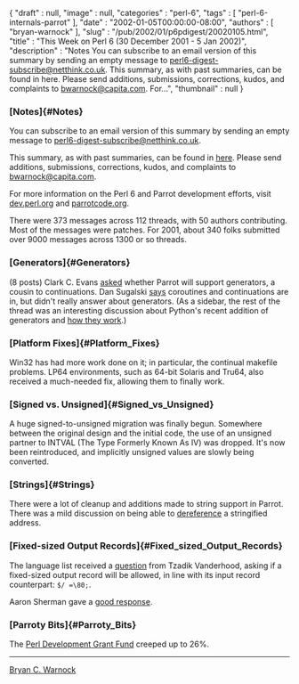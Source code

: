 {
   "draft" : null,
   "image" : null,
   "categories" : "perl-6",
   "tags" : [
      "perl-6-internals-parrot"
   ],
   "date" : "2002-01-05T00:00:00-08:00",
   "authors" : [
      "bryan-warnock"
   ],
   "slug" : "/pub/2002/01/p6pdigest/20020105.html",
   "title" : "This Week on Perl 6 (30 December 2001 - 5 Jan 2002)",
   "description" : "Notes You can subscribe to an email version of this summary by sending an empty message to perl6-digest-subscribe@netthink.co.uk. This summary, as with past summaries, can be found in here. Please send additions, submissions, corrections, kudos, and complaints to bwarnock@capita.com. For...",
   "thumbnail" : null
}





### [Notes]{#Notes}

You can subscribe to an email version of this summary by sending an
empty message to <perl6-digest-subscribe@netthink.co.uk>.

This summary, as with past summaries, can be found in
[here](http://members.home.com/bcwarno/Perl6/digests/). Please send
additions, submissions, corrections, kudos, and complaints to
<bwarnock@capita.com>.

For more information on the Perl 6 and Parrot development efforts, visit
[dev.perl.org](http://dev.perl.org/perl6/) and
[parrotcode.org](http://www.parrotcode.org/).

There were 373 messages across 112 threads, with 50 authors
contributing. Most of the messages were patches. For 2001, about 340
folks submitted over 9000 messages across 1300 or so threads.

### [Generators]{#Generators}

(8 posts) Clark C. Evans
[asked](http://archive.develooper.com/perl6-internals@perl.org/msg07228.html)
whether Parrot will support generators, a cousin to continuations. Dan
Sugalski
[says](http://archive.develooper.com/perl6-internals@perl.org/msg07241.html)
coroutines and continuations are in, but didn't really answer about
generators. (As a sidebar, the rest of the thread was an interesting
discussion about Python's recent addition of generators and [how they
work](http://archive.develooper.com/perl6-internals@perl.org/msg07246.html).)

### [Platform Fixes]{#Platform_Fixes}

Win32 has had more work done on it; in particular, the continual
makefile problems. LP64 environments, such as 64-bit Solaris and Tru64,
also received a much-needed fix, allowing them to finally work.

### [Signed vs. Unsigned]{#Signed_vs_Unsigned}

A huge signed-to-unsigned migration was finally begun. Somewhere between
the original design and the initial code, the use of an unsigned partner
to INTVAL (The Type Formerly Known As IV) was dropped. It's now been
reintroduced, and implicitly unsigned values are slowly being converted.

### [Strings]{#Strings}

There were a lot of cleanup and additions made to string support in
Parrot. There was a mild discussion on being able to
[dereference](http://archive.develooper.com/perl6-internals@perl.org/msg07307.html)
a stringified address.

### [Fixed-sized Output Records]{#Fixed_sized_Output_Records}

The language list received a
[question](http://archive.develooper.com/perl6-language@perl.org/msg08840.html)
from Tzadik Vanderhood, asking if a fixed-sized output record will be
allowed, in line with its input record counterpart: `$/ =\80;`.

Aaron Sherman gave a [good
response](http://archive.develooper.com/perl6-language@perl.org/msg08841.html).

### [Parroty Bits]{#Parroty_Bits}

The [Perl Development Grant Fund](http://donate.perl-foundation.org)
creeped up to 26%.

------------------------------------------------------------------------

[Bryan C. Warnock](http://members.home.com/bcwarno/Perl6/)


